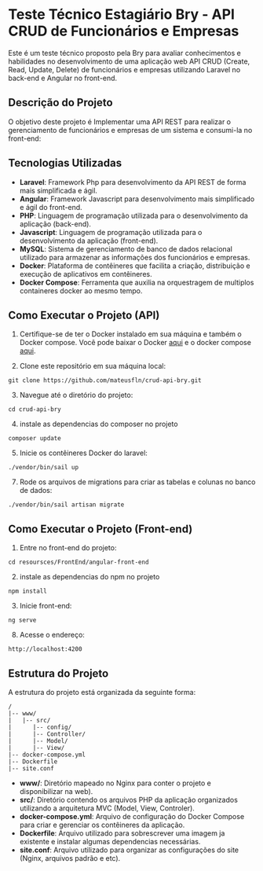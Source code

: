 # Teste Técnico Estagiário Bry - API CRUD de Funcionários e Empresas

Este é um teste técnico proposto pela Bry para avaliar conhecimentos e habilidades no desenvolvimento de uma aplicação web API CRUD (Create, Read, Update, Delete) de funcionários e empresas utilizando Laravel no back-end e Angular no front-end.

## Descrição do Projeto

O objetivo deste projeto é Implementar uma API REST para realizar o gerenciamento de funcionários e empresas de um sistema e consumi-la no front-end:

## Tecnologias Utilizadas

- **Laravel**: Framework Php para desenvolvimento da API REST de forma mais simplificada e ágil.
- **Angular**: Framework Javascript para desenvolvimento mais simplificado e ágil do front-end.
- **PHP**: Linguagem de programação utilizada para o desenvolvimento da aplicação (back-end).
- **Javascript**: Linguagem de programação utilizada para o desenvolvimento da aplicação (front-end).
- **MySQL**: Sistema de gerenciamento de banco de dados relacional utilizado para armazenar as informações dos funcionários e empresas.
- **Docker**: Plataforma de contêineres que facilita a criação, distribuição e execução de aplicativos em contêineres.
- **Docker Compose**: Ferramenta que auxilia na orquestragem de multiplos containeres docker ao mesmo tempo.

## Como Executar o Projeto (API)

1. Certifique-se de ter o Docker instalado em sua máquina e também o Docker compose. Você pode baixar o Docker [aqui](https://www.docker.com/get-started) e o docker compose [aqui](https://docs.docker.com/compose/install/).

2. Clone este repositório em sua máquina local:

```
git clone https://github.com/mateusfln/crud-api-bry.git
```

3. Navegue até o diretório do projeto:

```
cd crud-api-bry
```
4. instale as dependencias do composer no projeto

```
composer update
```
5. Inicie os contêineres Docker do laravel:

```
./vendor/bin/sail up
```

7. Rode os arquivos de migrations para criar as tabelas e colunas no banco de dados:

```
./vendor/bin/sail artisan migrate
```

## Como Executar o Projeto (Front-end)

1. Entre no front-end do projeto:

```
cd resoursces/FrontEnd/angular-front-end
```

2. instale as dependencias do npm no projeto

```
npm install
```

3. Inicie front-end:

```
ng serve
```

8. Acesse o endereço:

```
http://localhost:4200
```

## Estrutura do Projeto

A estrutura do projeto está organizada da seguinte forma:

```
/
|-- www/
|   |-- src/
|      |-- config/
|      |-- Controller/
|      |-- Model/
|      |-- View/
|-- docker-compose.yml
|-- Dockerfile
|-- site.conf
```
- **www/**: Diretório mapeado no Nginx para conter o projeto e disponibilizar na web).
- **src/**: Diretório contendo os arquivos PHP da aplicação organizados utilizando a arquitetura MVC (Model, View, Controler).
- **docker-compose.yml**: Arquivo de configuração do Docker Compose para criar e gerenciar os contêineres da aplicação.
- **Dockerfile**: Arquivo utilizado para sobrescrever uma imagem ja existente e instalar algumas dependencias necessárias.
- **site.conf**: Arquivo utilizado para organizar as configurações do site (Nginx, arquivos padrão e etc).
